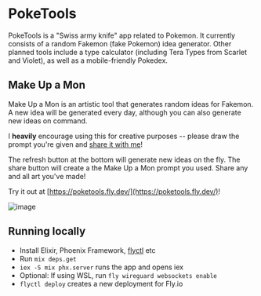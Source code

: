 # PokeTools

PokeTools is a "Swiss army knife" app related to Pokemon. It currently consists of a random Fakemon (fake Pokemon) idea generator. Other planned tools include a type calculator (including Tera Types from Scarlet and Violet), as well as a mobile-friendly Pokedex.

## Make Up a Mon

Make Up a Mon is an artistic tool that generates random ideas for Fakemon. A new idea will be generated every day, although you can also generate new ideas on command.

I **heavily** encourage using this for creative purposes -- please draw the prompt you're given and [share it with me](https://twitter.com/dyl_byl)!

The refresh button at the bottom will generate new ideas on the fly. The share button will create a the Make Up a Mon prompt you used. Share any and all art you've made!

Try it out at [https://poketools.fly.dev/](https://poketools.fly.dev/)!

![image](https://user-images.githubusercontent.com/6615820/211223099-f3976b2c-7f53-4d51-9108-6e4ed1e830f7.png)

## Running locally

- Install Elixir, Phoenix Framework, [flyctl](https://fly.io/docs/hands-on/install-flyctl/) etc
- Run `mix deps.get`
- `iex -S mix phx.server` runs the app and opens iex
- Optional: If using WSL, run `fly wireguard websockets enable`
- `flyctl deploy` creates a new deployment for Fly.io
